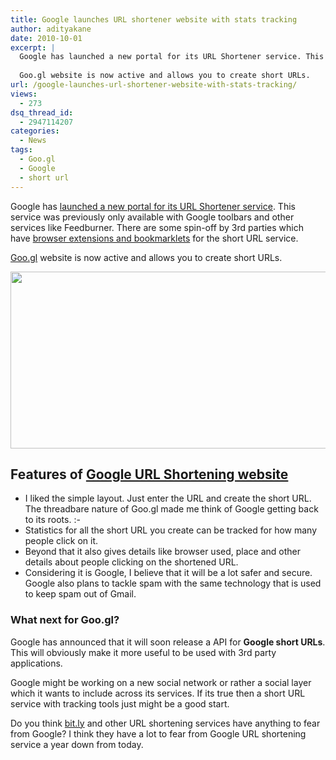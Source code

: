 ```yaml
---
title: Google launches URL shortener website with stats tracking
author: adityakane
date: 2010-10-01
excerpt: |
  Google has launched a new portal for its URL Shortener service. This service was previously only available for with Google toolbars and other services like Feedburner. There are some spin-off by 3rd parties which have browser extensions for the short URL service.
  
  Goo.gl website is now active and allows you to create short URLs.
url: /google-launches-url-shortener-website-with-stats-tracking/
views:
  - 273
dsq_thread_id:
  - 2947114207
categories:
  - News
tags:
  - Goo.gl
  - Google
  - short url
---
```

Google has <a href="http://googlesocialweb.blogspot.com/2010/09/google-url-shortener-gets-website.html" onclick="_gaq.push(['_trackEvent', 'outbound-article', 'http://googlesocialweb.blogspot.com/2010/09/google-url-shortener-gets-website.html', 'launched a new portal for its URL Shortener service']);" >launched a new portal for its URL Shortener service</a>. This service was previously only available with Google toolbars and other services like Feedburner. There are some spin-off by 3rd parties which have [browser extensions and bookmarklets][1] for the short URL service.

<a href="http://goo.gl" onclick="_gaq.push(['_trackEvent', 'outbound-article', 'http://goo.gl', 'Goo.gl']);" >Goo.gl</a> website is now active and allows you to create short URLs.

<a rel="attachment wp-att-30514" href="http://devilsworkshop.org/google-launches-url-shortener-website-with-stats-tracking/goo-gl_url_shortener/"><img class="alignnone size-full wp-image-30514" title="goo.gl_url_shortener" src="http://cdn.devilsworkshop.org/files/2010/10/goo.gl_url_shortener.png" alt="" width="550" height="283" /></a>

## Features of <a href="http://goo.gl" onclick="_gaq.push(['_trackEvent', 'outbound-article', 'http://goo.gl', 'Google URL Shortening website']);" >Google URL Shortening website</a>

  * I liked the simple layout. Just enter the URL and create the short URL. The threadbare nature of Goo.gl made me think of Google getting back to its roots. <img src="http://devilsworkshop.org/wp-includes/images/smilies/simple-smile.png" alt=":-)" class="wp-smiley" style="height: 1em; max-height: 1em;" />
  * Statistics for all the short URL you create can be tracked for how many people click on it.
  * Beyond that it also gives details like browser used, place and other details about people clicking on the shortened URL.
  * Considering it is Google, I believe that it will be a lot safer and secure. Google also plans to tackle spam with the same technology that is used to keep spam out of Gmail.

### What next for Goo.gl?

Google has announced that it will soon release a API for **Google short URLs**. This will obviously make it more useful to be used with 3rd party applications.

Google might be working on a new social network or rather a social layer which it wants to include across its services. If its true then a short URL service with tracking tools just might be a good start.

Do you think <a href="http://bit.ly" onclick="_gaq.push(['_trackEvent', 'outbound-article', 'http://bit.ly', 'bit.ly']);" >bit.ly</a> and other URL shortening services have anything to fear from Google? I think they have a lot to fear from Google URL shortening service a year down from today.

 [1]: http://devilsworkshop.org/use-bookmarklet-for-goo-gl-url-shortener/
